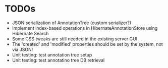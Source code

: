 # TODOs

* JSON serialization of AnnotationTree (custom serializer?)
* Implement index-based operations in HibernateAnnotationStore using Hibernate Search
* Some CSS tweaks are still needed in the existing server GUI
* The 'created' and 'modified' properties should be set by the system, not via JSON! 
* Unit testing: test annotation tree setup
* Unit testing: test annotatino tree DB retrieval 